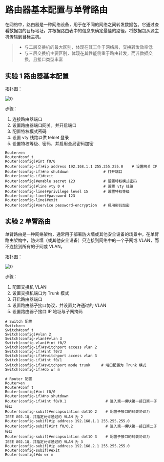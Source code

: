 # 路由器基本配置与单臂路由

在网络中，路由器是一种网络设备，用于在不同的网络之间转发数据包。它通过查看数据包的目标地址，并根据路由表中的信息来确定最佳的路径，将数据包从源主机传输到目标主机。

> - 与二层交换机的最大区别，体现在其工作于网络层，交换转发效率低
> - 与三层交换机主要区别，体现在其性能侧重于路由转发，而非数据交换，且接口类型丰富

## 实验 1 路由器基本配置

拓扑图：

![0](https://qny.iouklmmn.top/PicGo/202405132105669.png)

步骤：

1. 连接路由器端口
2. 设置路由器端口网关，并开启端口
3. 配置特权模式密码
4. 设置 vty 线路以供 telnet 登录
5. 设置特权等级、密码，并启用全局密码加密

```shell
Router>en
Router#conf t
Router(config)#int f0/0
Router(config-if)#ip address 192.168.1.1 255.255.255.0    # 设置网关 IP
Router(config-if)#no shutdown                # 打开端口
Router(config-if)#exit
Router(config)#enable secret 123             # 设置特权模式密码
Router(config)#line vty 0 4                  # 设置 vty 线路
Router(config-line)#privilege level 15       # 设置特权等级
Router(config-line)#password 123
Router(config-line)#exit
Router(config)#service password-encryption   # 启用密码加密
```

## 实验 2 单臂路由

单臂路由是一种网络架构，通常用于部署防火墙或其他安全设备的场景中。在单臂路由架构中，防火墙（或其他安全设备）只连接到网络中的一个子网或 VLAN，而不连接到所有的子网或 VLAN。

拓扑图：

![0](https://qny.iouklmmn.top/PicGo/202405132225169.png)

步骤：

1. 配置交换机 VLAN
2. 设置交换机端口为 Trunk 模式
3. 开启路由器端口
4. 设置路由器子接口协议，并设置允许通过的 VLAN
5. 设置路由器子接口 IP 地址与子网掩码

```shell
# Switch 配置
Switch>en
Switch#conf t
Switch(config)#vlan 2
Switch(config-vlan)#vlan 3
Switch(config-vlan)#int f0/2
Switch(config-if)#switchport access vlan 2
Switch(config-if)#int f0/3
Switch(config-if)#switchport access vlan 3
Switch(config-if)#int f0/1
Switch(config-if)#switchport mode trunk     # 端口配置为 Trunk 模式
Switch(config-if)#do wr m

# Router 配置
Router>en
Router#conf t
Router(config)#int f0/0
Router(config-if)#no shutdown
Router(config-if)#int f0/0.1                  # 进入第一模块第一接口第一子接口
Router(config-subif)#encapsulation dot1Q 2    # 配置子接口的封装协议为 IEEE 802.1Q，并指定允许通过的 VLAN 为 2
Router(config-subif)#ip address 192.168.1.1 255.255.255.0
Router(config-subif)#int f0/0.2               # 进入第一模块第一接口第二子接口
Router(config-subif)#encapsulation dot1Q 3    # 配置子接口的封装协议为 IEEE 802.1Q，并指定允许通过的 VLAN 为 3
Router(config-subif)#ip address 192.168.2.1 255.255.255.0
Router(config-subif)#exit
Router(config)#do wr m
```
